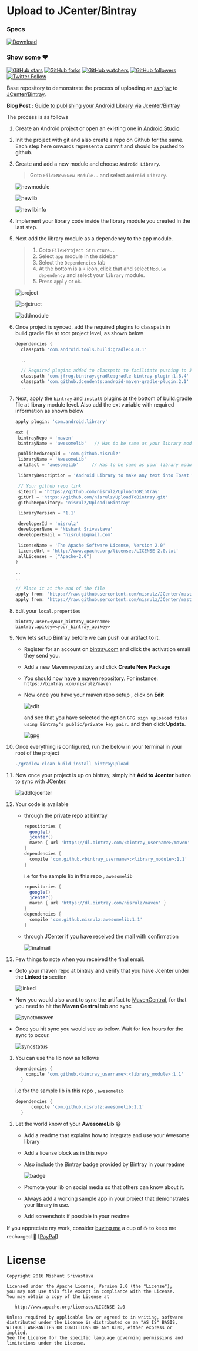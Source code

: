 # Upload to JCenter/Bintray

### Specs
[ ![Download](https://api.bintray.com/packages/nisrulz/maven/awesomelib/images/download.svg) ](https://bintray.com/nisrulz/maven/awesomelib/_latestVersion)

### Show some :heart:
[![GitHub stars](https://img.shields.io/github/stars/nisrulz/UploadToBintray.svg?style=social&label=Star)](https://github.com/nisrulz/UploadToBintray) [![GitHub forks](https://img.shields.io/github/forks/nisrulz/UploadToBintray.svg?style=social&label=Fork)](https://github.com/nisrulz/UploadToBintray/fork) [![GitHub watchers](https://img.shields.io/github/watchers/nisrulz/UploadToBintray.svg?style=social&label=Watch)](https://github.com/nisrulz/UploadToBintray) [![GitHub followers](https://img.shields.io/github/followers/nisrulz.svg?style=social&label=Follow)](https://github.com/nisrulz/UploadToBintray)  
[![Twitter Follow](https://img.shields.io/twitter/follow/nisrulz.svg?style=social)](https://twitter.com/nisrulz) 

Base repository to demonstrate the process of uploading an [`aar`](https://sites.google.com/a/android.com/tools/tech-docs/new-build-system/aar-format)/[`jar`](https://en.wikipedia.org/wiki/JAR_(file_format)) to [JCenter/Bintray](https://bintray.com/).

**Blog Post :** [Guide to publishing your Android Library via Jcenter/Bintray](http://crushingcode.co/publish-your-android-library-via-jcenter/) 

The process is as follows

1. Create an Android project or open an existing one in [Android Studio](https://en.wikipedia.org/wiki/Android_Studio)

1. Init the project with git and also create a repo on Github for the same. Each step here onwards represent a commit and should be pushed to github.

1. Create and add a new module and choose `Android Library`.
   > Goto `File>New>New Module..` and select `Android Library`.
   
   ![newmodule](https://github.com/nisrulz/UploadToBintray/raw/master/img/newmodule.jpeg)
   
   ![newlib](https://github.com/nisrulz/UploadToBintray/raw/master/img/newlib.jpeg)
   
   ![newlibinfo](https://github.com/nisrulz/UploadToBintray/raw/master/img/newlibinfo.jpeg)

1. Implement your library code inside the library module you created in the last step.

1. Next add the library module as a dependency to the app module.
   > 1. Goto `File>Project Structure..`
   > 1. Select `app` module in the sidebar
   > 1. Select the `Dependencies` tab
   > 1. At the bottom is a `+` icon, click that and select `Module dependency` and select your `library` module.
   > 1. Press `apply` or `ok`.
   
   ![project](https://github.com/nisrulz/UploadToBintray/raw/master/img/project.jpeg)
   
   ![prjstruct](https://github.com/nisrulz/UploadToBintray/raw/master/img/prjstruct.jpeg)
   
   ![addmodule](https://github.com/nisrulz/UploadToBintray/raw/master/img/addmodule.jpeg)
   
1. Once project is synced, add the required plugins to classpath in build.gradle file at root project level, as shown below
    ```gradle
    dependencies {
      classpath 'com.android.tools.build:gradle:4.0.1'
    
      ..
    
      // Required plugins added to classpath to facilitate pushing to Jcenter/Bintray
      classpath 'com.jfrog.bintray.gradle:gradle-bintray-plugin:1.8.4'
      classpath 'com.github.dcendents:android-maven-gradle-plugin:2.1'
      ..
    ```
   
1. Next, apply the `bintray` and `install` plugins at the bottom of build.gradle file at library module level. Also add the ext variable with required information as shown below
    ```gradle
    apply plugin: 'com.android.library'
    
    ext {
     bintrayRepo = 'maven'
     bintrayName = 'awesomelib'   // Has to be same as your library module name
    
     publishedGroupId = 'com.github.nisrulz'
     libraryName = 'AwesomeLib'
     artifact = 'awesomelib'     // Has to be same as your library module name
    
     libraryDescription = 'Android Library to make any text into Toast with Awesome prepended to the text'
    
     // Your github repo link
     siteUrl = 'https://github.com/nisrulz/UploadToBintray'
     gitUrl = 'https://github.com/nisrulz/UploadToBintray.git'
     githubRepository= 'nisrulz/UploadToBintray'
    
     libraryVersion = '1.1'
    
     developerId = 'nisrulz'
     developerName = 'Nishant Srivastava'
     developerEmail = 'nisrulz@gmail.com'
    
     licenseName = 'The Apache Software License, Version 2.0'
     licenseUrl = 'http://www.apache.org/licenses/LICENSE-2.0.txt'
     allLicenses = ["Apache-2.0"]
    }
    
    ..
    ..
    
    // Place it at the end of the file
    apply from: 'https://raw.githubusercontent.com/nisrulz/JCenter/master/installv1.gradle'
    apply from: 'https://raw.githubusercontent.com/nisrulz/JCenter/master/bintrayv1.gradle'
    
    ```  

1. Edit your `local.properties`
    ```
    bintray.user=<your_bintray_username>
    bintray.apikey=<your_bintray_apikey>
    ```
  
1. Now lets setup Bintray before we can push our artifact to it.
    + Register for an account on [bintray.com](https://bintray.com/) and click the activation email they send you.
    + Add a new Maven repository and click **Create New Package**
    + You should now have a maven repository. For instance:
        `https://bintray.com/nisrulz/maven`
    + Now once you have your maven repo setup , click on **Edit**
    
        ![edit](https://github.com/nisrulz/UploadToBintray/raw/master/img/edit.jpeg)
    
        and see that you have selected the option `GPG sign uploaded files using Bintray's public/private key pair.` and then click **Update**.
        
        ![gpg](https://github.com/nisrulz/UploadToBintray/raw/master/img/gpg.jpeg)
    
  
1. Once everything is configured, run the below in your terminal in your root of the project
    ```gradle
    ./gradlew clean build install bintrayUpload
    ```

1. Now once your project is up on bintray, simply hit **Add to Jcenter** button to sync with JCenter.

    ![addtojcenter](https://github.com/nisrulz/UploadToBintray/raw/master/img/addtojcenter.jpeg)

1. Your code is available 
    + through the private repo at bintray
        ```gradle
        repositories { 
          google()
          jcenter()
          maven { url 'https://dl.bintray.com/<bintray_username>/maven' }
        }
        dependencies {
          compile 'com.github.<bintray_username>:<library_module>:1.1'
        }
        ```
    
        i.e for the sample lib in this repo , `awesomelib`
        ```gradle
        repositories { 
          google()
          jcenter()
          maven { url 'https://dl.bintray.com/nisrulz/maven' }
        }
        dependencies {
          compile 'com.github.nisrulz:awesomelib:1.1'
        }
        ```
    
    + through JCenter if you have received the mail with confirmation
    
        ![finalmail](https://github.com/nisrulz/UploadToBintray/raw/master/img/finalmail.jpeg)
    
1. Few things to note when you received the final email.
      
  + Goto your maven repo at bintray and verify that you have Jcenter under the **Linked to** section

    ![linked](https://github.com/nisrulz/UploadToBintray/raw/master/img/linked.jpeg)

  + Now you would also want to sync the artifact to [MavenCentral](https://search.maven.org/), for that you need to hit the **Maven Central** tab and sync

    ![synctomaven](https://github.com/nisrulz/UploadToBintray/raw/master/img/synctomaven.jpeg)

  + Once you hit sync you would see as below. Wait for few hours for the sync to occur.

    ![syncstatus](https://github.com/nisrulz/UploadToBintray/raw/master/img/syncstatus.jpeg)
    
1. You can use the lib now as follows
    
    ```gradle
    dependencies {
        compile 'com.github.<bintray_username>:<library_module>:1.1'
      }
    ```
    i.e for the sample lib in this repo , `awesomelib`
    ```gradle
    dependencies {
          compile 'com.github.nisrulz:awesomelib:1.1'
      }
    ```

1. Let the world know of your **AwesomeLib** :smile:
    + Add a readme that explains how to integrate and use your Awesome library
    + Add a license block as in this repo
    + Also include the Bintray badge provided by Bintray in your readme
   
      ![badge](https://github.com/nisrulz/UploadToBintray/raw/master/img/badge.jpeg)
    + Promote your lib on social media so that others can know about it.
    + Always add a working sample app in your project that demonstrates your library in use.
    + Add screenshots if possible in your readme


If you appreciate my work, consider [buying me](https://www.paypal.me/nisrulz/5usd) a cup of :coffee: to keep me recharged :metal: [[PayPal](https://www.paypal.me/nisrulz/5usd)]

License
=======

    Copyright 2016 Nishant Srivastava

    Licensed under the Apache License, Version 2.0 (the "License");
    you may not use this file except in compliance with the License.
    You may obtain a copy of the License at

       http://www.apache.org/licenses/LICENSE-2.0

    Unless required by applicable law or agreed to in writing, software
    distributed under the License is distributed on an "AS IS" BASIS,
    WITHOUT WARRANTIES OR CONDITIONS OF ANY KIND, either express or implied.
    See the License for the specific language governing permissions and
    limitations under the License.

